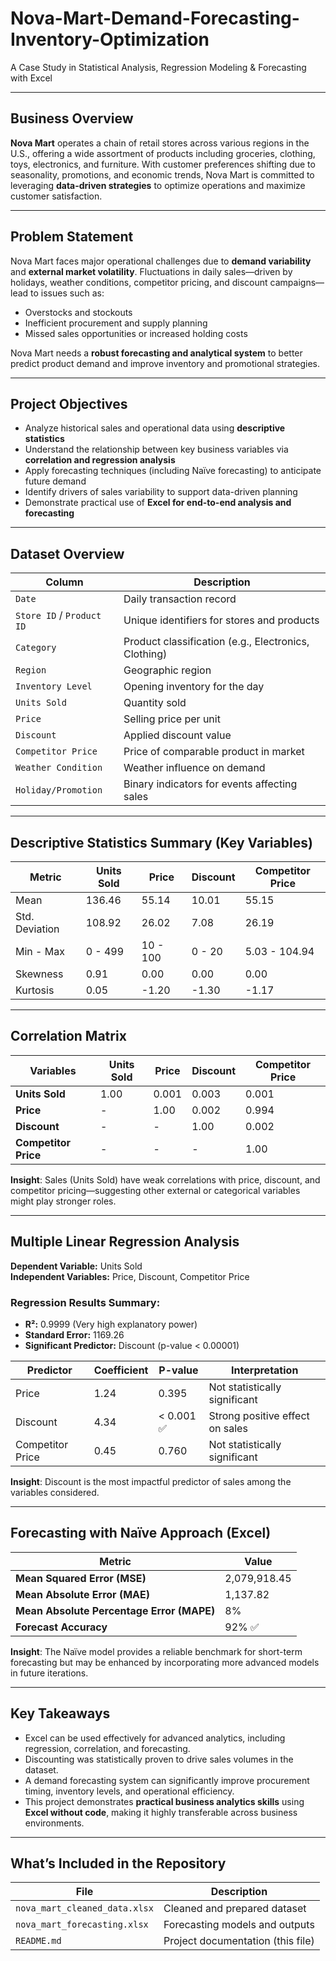 # Nova-Mart-Demand-Forecasting-Inventory-Optimization
A Case Study in Statistical Analysis, Regression Modeling & Forecasting with Excel

---

## Business Overview

**Nova Mart** operates a chain of retail stores across various regions in the U.S., offering a wide assortment of products including groceries, clothing, toys, electronics, and furniture. With customer preferences shifting due to seasonality, promotions, and economic trends, Nova Mart is committed to leveraging **data-driven strategies** to optimize operations and maximize customer satisfaction.

---

## Problem Statement

Nova Mart faces major operational challenges due to **demand variability** and **external market volatility**. Fluctuations in daily sales—driven by holidays, weather conditions, competitor pricing, and discount campaigns—lead to issues such as:

- Overstocks and stockouts
- Inefficient procurement and supply planning
- Missed sales opportunities or increased holding costs

Nova Mart needs a **robust forecasting and analytical system** to better predict product demand and improve inventory and promotional strategies.

---

## Project Objectives

- Analyze historical sales and operational data using **descriptive statistics**
- Understand the relationship between key business variables via **correlation and regression analysis**
- Apply forecasting techniques (including Naïve forecasting) to anticipate future demand
- Identify drivers of sales variability to support data-driven planning
- Demonstrate practical use of **Excel for end-to-end analysis and forecasting**

---

## Dataset Overview

| Column | Description |
|--------|-------------|
| `Date` | Daily transaction record |
| `Store ID` / `Product ID` | Unique identifiers for stores and products |
| `Category` | Product classification (e.g., Electronics, Clothing) |
| `Region` | Geographic region |
| `Inventory Level` | Opening inventory for the day |
| `Units Sold` | Quantity sold |
| `Price` | Selling price per unit |
| `Discount` | Applied discount value |
| `Competitor Price` | Price of comparable product in market |
| `Weather Condition` | Weather influence on demand |
| `Holiday/Promotion` | Binary indicators for events affecting sales |

---

## Descriptive Statistics Summary (Key Variables)

| Metric | Units Sold | Price | Discount | Competitor Price |
|--------|------------|-------|----------|------------------|
| Mean | 136.46 | 55.14 | 10.01 | 55.15 |
| Std. Deviation | 108.92 | 26.02 | 7.08 | 26.19 |
| Min - Max | 0 - 499 | 10 - 100 | 0 - 20 | 5.03 - 104.94 |
| Skewness | 0.91 | 0.00 | 0.00 | 0.00 |
| Kurtosis | 0.05 | -1.20 | -1.30 | -1.17 |

---

## Correlation Matrix

| Variables | Units Sold | Price | Discount | Competitor Price |
|-----------|------------|-------|----------|------------------|
| **Units Sold** | 1.00 | 0.001 | 0.003 | 0.001 |
| **Price** | - | 1.00 | 0.002 | 0.994 |
| **Discount** | - | - | 1.00 | 0.002 |
| **Competitor Price** | - | - | - | 1.00 |

**Insight**: Sales (Units Sold) have weak correlations with price, discount, and competitor pricing—suggesting other external or categorical variables might play stronger roles.

---

## Multiple Linear Regression Analysis

**Dependent Variable:** Units Sold  
**Independent Variables:** Price, Discount, Competitor Price

### Regression Results Summary:
- **R²:** 0.9999 (Very high explanatory power)
- **Standard Error:** 1169.26
- **Significant Predictor:** Discount (p-value < 0.00001)

| Predictor | Coefficient | P-value | Interpretation |
|-----------|-------------|---------|----------------|
| Price | 1.24 | 0.395 | Not statistically significant |
| Discount | 4.34 | < 0.001 ✅ | Strong positive effect on sales |
| Competitor Price | 0.45 | 0.760 | Not statistically significant |

**Insight**: Discount is the most impactful predictor of sales among the variables considered.

---

## Forecasting with Naïve Approach (Excel)

| Metric | Value |
|--------|--------|
| **Mean Squared Error (MSE)** | 2,079,918.45 |
| **Mean Absolute Error (MAE)** | 1,137.82 |
| **Mean Absolute Percentage Error (MAPE)** | 8% |
| **Forecast Accuracy** | 92% ✅ |

**Insight**: The Naïve model provides a reliable benchmark for short-term forecasting but may be enhanced by incorporating more advanced models in future iterations.

---

## Key Takeaways

- Excel can be used effectively for advanced analytics, including regression, correlation, and forecasting.
- Discounting was statistically proven to drive sales volumes in the dataset.
- A demand forecasting system can significantly improve procurement timing, inventory levels, and operational efficiency.
- This project demonstrates **practical business analytics skills** using **Excel without code**, making it highly transferable across business environments.

---

## What’s Included in the Repository

| File | Description |
|------|-------------|
| `nova_mart_cleaned_data.xlsx` | Cleaned and prepared dataset |
| `nova_mart_forecasting.xlsx` | Forecasting models and outputs |
| `README.md` | Project documentation (this file) |


